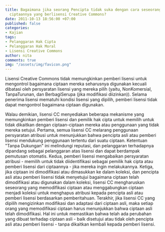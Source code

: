```yaml
---
title: Bagaimana jika seorang Pencipta tidak suka dengan cara seseorang dalam menggunakan
  ciptaannya yang berlisensi Creative Commons?
date: 2011-10-13 18:56:00 +07:00
published: false
categories:
- Kajian
tags:
- Pelanggaran Hak Cipta
- Pelanggaran Hak Moral
- Lisensi Creative Commons
author: nita
comments: true
img: "/assets/img/favicon.png"
---
```


Lisensi Creative Commons tidak memungkinkan pemberi lisensi untuk mengontrol bagaimana ciptaan mereka seharusnya digunakan kecuali dibatasi oleh persyaratan lisensi yang mereka pilih (yaitu, NonKomersial, TanpaTurunan, dan BerbagiSerupa (jika modifikasi diizinkan)). Selama penerima lisensi mematuhi kondisi lisensi yang dipilih, pemberi lisensi tidak dapat mengontrol bagaimana ciptaan digunakan.

Walau demikian, lisensi CC menyediakan beberapa mekanisme yang memungkinkan pemberi lisensi dan pemilik hak cipta untuk memilih untuk tidak dikaitkan dengan ciptaan-ciptaan mereka atau penggunaan yang tidak mereka setujui. Pertama, semua lisensi CC melarang penggunaan persyaratan atribusi untuk menunjukkan bahwa pencipta asli atau pemberi lisensi mendukung penggunaan tertentu dari suatu ciptaan. Ketentuan "Tanpa Dukungan" ini melindungi reputasi, dan pelanggaran terhadapnya dipandang sebagai pelanggaran atas lisensi dan dapat berdampak pemutusan otomatis. Kedua, pemberi lisensi mengabaikan persyaratan atribusi - memilih untuk tidak diidentifikasi sebagai pemilik hak cipta atau pemberi lisensi dari ciptaannya - jika mereka ingin melakukannya. Ketiga, jika ciptaan ini dimodifikasi atau dimasukkan ke dalam koleksi, dan pencipta asli atau pemberi lisensi tidak menyetujui bagaimana ciptaan telah dimodifikasi atau digunakan dalam koleksi, lisensi CC mengharuskan seseorang yang memodifikasi ciptaan atau menggabungkan ciptaan menjadi koleksi untuk menghapus atribusi kepada pencipta asli atau pemberi lisensi berdasarkan pemberitahuan. Terakhir, jika lisensi CC yang dipilih mengizinkan modifikasi dan adaptasi dari ciptaan asli, maka setiap orang yang memodifikasi ciptaan harus menunjukkan bahwa ciptaan asli telah dimodifikasi. Hal ini untuk memastikan bahwa telah ada perubahan yang dibuat terhadap ciptaan asli - baik disetujui atau tidak oleh pencipta asli atau pemberi lisensi - tanpa dikaitkan kembali kepada pemberi lisensi.
